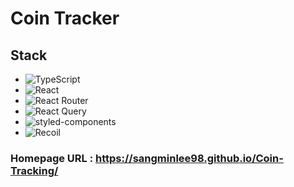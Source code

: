 # Coin Tracker

## Stack
- <img alt="TypeScript" src ="https://img.shields.io/badge/TypeScript-3178C6.svg?&style=for-the-badge&logo=TypeScript&logoColor=white"/>
- <img alt="React" src ="https://img.shields.io/badge/React-61DAFB.svg?&style=for-the-badge&logo=React&logoColor=white"/>
- <img alt="React Router" src ="https://img.shields.io/badge/ReactRouter-CA4245.svg?&style=for-the-badge&logo=ReactRouter&logoColor=white"/>
- <img alt="React Query" src ="https://img.shields.io/badge/React Query-FF4154.svg?&style=for-the-badge&logo=React Query&logoColor=white"/>
- <img alt="styled-components" src ="https://img.shields.io/badge/styled Components-DB7093.svg?&style=for-the-badge&logo=styled-components&logoColor=white"/>
- <img alt="Recoil" src ="https://pbs.twimg.com/profile_images/1377116487933030410/kyyHFjc2_400x400.jpg?&style=for-the-badge&logo=styled-components&logoColor=white"/>


### Homepage URL : https://sangminlee98.github.io/Coin-Tracking/ 
